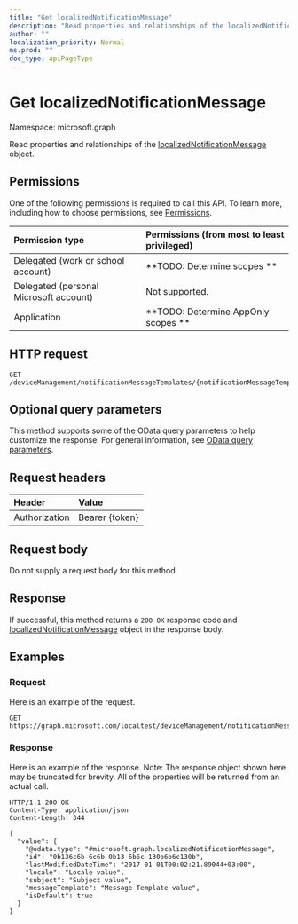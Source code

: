 ```yaml
---
title: "Get localizedNotificationMessage"
description: "Read properties and relationships of the localizedNotificationMessage object."
author: ""
localization_priority: Normal
ms.prod: ""
doc_type: apiPageType
---
```


# Get localizedNotificationMessage

Namespace: microsoft.graph

Read properties and relationships of the [localizedNotificationMessage](../resources/localizednotificationmessage.md) object.

## Permissions
One of the following permissions is required to call this API. To learn more, including how to choose permissions, see [Permissions](/concepts/permissions-reference.md).

|Permission type|Permissions (from most to least privileged)|
|:---|:---|
|Delegated (work or school account)|**TODO: Determine scopes **|
|Delegated (personal Microsoft account)|Not supported.|
|Application|**TODO: Determine AppOnly scopes **|

## HTTP request
<!-- {
  "blockType": "ignored"
}
-->
``` http
GET /deviceManagement/notificationMessageTemplates/{notificationMessageTemplateId}/localizedNotificationMessages/{localizedNotificationMessageId}
```

## Optional query parameters
This method supports some of the OData query parameters to help customize the response. For general information, see [OData query parameters](/graph/query-parameters).

## Request headers
|Header|Value|
|:---|:---|
|Authorization|Bearer {token}|

## Request body
Do not supply a request body for this method.

## Response
If successful, this method returns a `200 OK` response code and [localizedNotificationMessage](../resources/localizednotificationmessage.md) object in the response body.

## Examples

### Request
Here is an example of the request.
<!-- {
  "blockType": "request",
  "name": "get_localizednotificationmessage"
}
-->
``` http
GET https://graph.microsoft.com/localtest/deviceManagement/notificationMessageTemplates/{notificationMessageTemplateId}/localizedNotificationMessages/{localizedNotificationMessageId}
```

### Response
Here is an example of the response. Note: The response object shown here may be truncated for brevity. All of the properties will be returned from an actual call.
<!-- {
  "blockType": "response",
  "truncated": true,
  "@odata.type": "microsoft.graph.localizedNotificationMessage"
}
-->
``` http
HTTP/1.1 200 OK
Content-Type: application/json
Content-Length: 344

{
  "value": {
    "@odata.type": "#microsoft.graph.localizedNotificationMessage",
    "id": "0b136c6b-6c6b-0b13-6b6c-130b6b6c130b",
    "lastModifiedDateTime": "2017-01-01T00:02:21.89044+03:00",
    "locale": "Locale value",
    "subject": "Subject value",
    "messageTemplate": "Message Template value",
    "isDefault": true
  }
}
```

